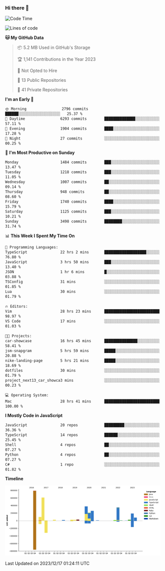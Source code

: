 ### Hi there 👋

<!--
**Clumsy-Coder/Clumsy-Coder** is a ✨ _special_ ✨ repository because its `README.md` (this file) appears on your GitHub profile.

Here are some ideas to get you started:

- 🔭 I’m currently working on ...
- 🌱 I’m currently learning ...
- 👯 I’m looking to collaborate on ...
- 🤔 I’m looking for help with ...
- 💬 Ask me about ...
- 📫 How to reach me: ...
- 😄 Pronouns: ...
- ⚡ Fun fact: ...
-->

<!-- anmol098/waka-readme-stats -->
<!--START_SECTION:waka-->
![Code Time](http://img.shields.io/badge/Code%20Time-524%20hrs%2015%20mins-blue)

![Lines of code](https://img.shields.io/badge/From%20Hello%20World%20I%27ve%20Written-3.1%20million%20lines%20of%20code-blue)

**🐱 My GitHub Data** 

> 📦 5.2 MB Used in GitHub's Storage 
 > 
> 🏆 1,141 Contributions in the Year 2023
 > 
> 🚫 Not Opted to Hire
 > 
> 📜 13 Public Repositories 
 > 
> 🔑 41 Private Repositories 
 > 
**I'm an Early 🐤** 

```text
🌞 Morning                2796 commits        ██████░░░░░░░░░░░░░░░░░░░   25.37 % 
🌆 Daytime                6293 commits        ██████████████░░░░░░░░░░░   57.11 % 
🌃 Evening                1904 commits        ████░░░░░░░░░░░░░░░░░░░░░   17.28 % 
🌙 Night                  27 commits          ░░░░░░░░░░░░░░░░░░░░░░░░░   00.25 % 
```
📅 **I'm Most Productive on Sunday** 

```text
Monday                   1484 commits        ███░░░░░░░░░░░░░░░░░░░░░░   13.47 % 
Tuesday                  1218 commits        ███░░░░░░░░░░░░░░░░░░░░░░   11.05 % 
Wednesday                1007 commits        ██░░░░░░░░░░░░░░░░░░░░░░░   09.14 % 
Thursday                 948 commits         ██░░░░░░░░░░░░░░░░░░░░░░░   08.60 % 
Friday                   1740 commits        ████░░░░░░░░░░░░░░░░░░░░░   15.79 % 
Saturday                 1125 commits        ███░░░░░░░░░░░░░░░░░░░░░░   10.21 % 
Sunday                   3498 commits        ████████░░░░░░░░░░░░░░░░░   31.74 % 
```


📊 **This Week I Spent My Time On** 

```text
💬 Programming Languages: 
TypeScript               22 hrs 2 mins       ███████████████████░░░░░░   76.80 % 
JavaScript               3 hrs 50 mins       ███░░░░░░░░░░░░░░░░░░░░░░   13.40 % 
JSON                     1 hr 6 mins         █░░░░░░░░░░░░░░░░░░░░░░░░   03.88 % 
TSConfig                 31 mins             ░░░░░░░░░░░░░░░░░░░░░░░░░   01.85 % 
Lua                      30 mins             ░░░░░░░░░░░░░░░░░░░░░░░░░   01.79 % 

🔥 Editors: 
Vim                      28 hrs 23 mins      █████████████████████████   98.97 % 
VS Code                  17 mins             ░░░░░░░░░░░░░░░░░░░░░░░░░   01.03 % 

🐱‍💻 Projects: 
car-showcase             16 hrs 45 mins      ███████████████░░░░░░░░░░   58.41 % 
jsm-snapgram             5 hrs 59 mins       █████░░░░░░░░░░░░░░░░░░░░   20.88 % 
nike-landing-page        5 hrs 21 mins       █████░░░░░░░░░░░░░░░░░░░░   18.69 % 
dotfiles                 30 mins             ░░░░░░░░░░░░░░░░░░░░░░░░░   01.79 % 
project_next13_car_showca3 mins              ░░░░░░░░░░░░░░░░░░░░░░░░░   00.23 % 

💻 Operating System: 
Mac                      28 hrs 41 mins      █████████████████████████   100.00 % 
```

**I Mostly Code in JavaScript** 

```text
JavaScript               20 repos            █████████░░░░░░░░░░░░░░░░   36.36 % 
TypeScript               14 repos            ██████░░░░░░░░░░░░░░░░░░░   25.45 % 
Shell                    4 repos             ██░░░░░░░░░░░░░░░░░░░░░░░   07.27 % 
Python                   4 repos             ██░░░░░░░░░░░░░░░░░░░░░░░   07.27 % 
C#                       1 repo              ░░░░░░░░░░░░░░░░░░░░░░░░░   01.82 % 
```



**Timeline**

![Lines of Code chart](https://raw.githubusercontent.com/Clumsy-Coder/Clumsy-Coder/main/assets/bar_graph.png)


 Last Updated on 2023/12/17 01:24:11 UTC
<!--END_SECTION:waka-->
